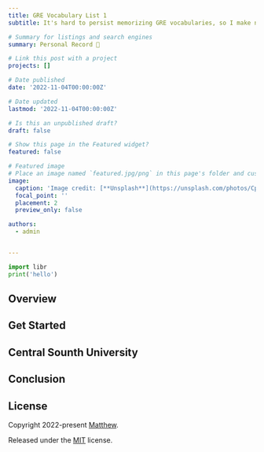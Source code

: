 ```yaml
---
title: GRE Vocabulary List 1
subtitle: It's hard to persist memorizing GRE vocabularies, so I make notes for reminding me the progress.👋

# Summary for listings and search engines
summary: Personal Record 👋 

# Link this post with a project
projects: []

# Date published
date: '2022-11-04T00:00:00Z'

# Date updated
lastmod: '2022-11-04T00:00:00Z'

# Is this an unpublished draft?
draft: false

# Show this page in the Featured widget?
featured: false

# Featured image
# Place an image named `featured.jpg/png` in this page's folder and customize its options here.
image:
  caption: 'Image credit: [**Unsplash**](https://unsplash.com/photos/CpkOjOcXdUY)'
  focal_point: ''
  placement: 2
  preview_only: false

authors:
  - admin


---
```


```python
import libr
print('hello')
```

## Overview



## Get Started



## Central Sounth University


## Conclusion


## License

Copyright 2022-present [Matthew](https://matthew-jiayuan-su.netlify.app).

Released under the [MIT](https://github.com/SU-JIAYUAN/academic-website/blob/main/LICENSE.md) license.
